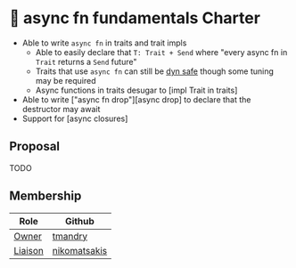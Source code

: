 # 📜 async fn fundamentals Charter
<!--
 Provide an introduction summarising the goals and motivation behind your
 initiative.
-->

* Able to write `async fn` in traits and trait impls
    * Able to easily declare that `T: Trait + Send` where "every async fn in `Trait` returns a `Send` future"
    * Traits that use `async fn` can still be [dyn safe](./async_fn_fundamentals/dyn_async_trait.md) though some tuning may be required
    * Async functions in traits desugar to [impl Trait in traits]
* Able to write ["async fn drop"][async drop] to declare that the destructor may await
* Support for [async closures]

## Proposal

TODO

<!--
Copy and paste the proposal into here.

Feel free to move some elements, like design questions that came up,
into the approriate section.
-->

## Membership

| Role | Github |
| ---  | --- |
| [Owner] | [tmandry](https://github.com/tmandry) |
| [Liaison] | [nikomatsakis](https://github.com/nikomatsakis) |

[Owner]: https://lang-team.rust-lang.org/initiatives/process/roles/owner.html
[Liaison]: https://lang-team.rust-lang.org/initiatives/process/roles/liaison.html

<!-- TODO: Fix up these links

[async drop]: ./async_fn_fundamentals/async_fn_fundamentals.md
[async closures]: ./async_fn_fundamentals/async_closures.md
[impl Trait in traits]: ./async_fn_fundamentals/impl_trait_in_traits.md
[type alias impl trait]: ./async_fn_fundamentals/tait.md
[generic associated types]: ./async_fn_fundamentals/gats.md
[static async trait]: ./async_fn_fundamentals/static_async_trait.md
[dyn async trait]: ./async_fn_fundamentals/dyn_async_trait.md

-->
